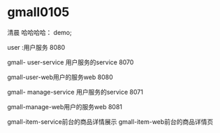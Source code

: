 # gmall0105
清晨 哈哈哈哈： demo;

user :用户服务 8080

gmall- user-service 用户服务的service 8070

gmall-user-web用户的服务web   8080
  
gmall- manage-service 用户服务的service 8071

gmall-manage-web用户的服务web   8081 

gmall-item-service前台的商品详情展示
gmall-item-web前台的商品详情页